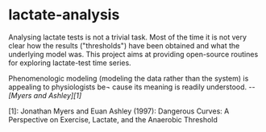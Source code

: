 # lactate-analysis
Analysing lactate tests is not a trivial task. Most of the time it is not very clear how the results ("thresholds") have been obtained and what the underlying model was. This project aims at providing open-source routines for exploring lactate-test time series.

Phenomenologic modeling (modeling the data rather
than the system) is appealing to physiologists be¬
cause its meaning is readily understood.
-- <cite>[Myers and Ashley][1]</cite>

[1]: Jonathan Myers and Euan Ashley (1997): Dangerous Curves: A Perspective on Exercise, Lactate, and the Anaerobic Threshold